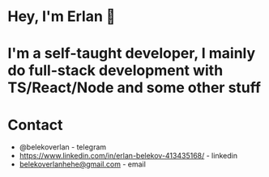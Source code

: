# Hey, I'm Erlan 👋

# I'm a self-taught developer, I mainly do full-stack development with TS/React/Node and some other stuff

# Contact

- @belekoverlan - telegram
- https://www.linkedin.com/in/erlan-belekov-413435168/ - linkedin
- belekoverlanhehe@gmail.com - email

